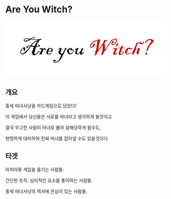Are You Witch?
===

![](./img/ayw1.png)


개요
---

중세 마녀사냥을 카드게임으로 담았다!

이 게임에서 당신들은 서로를 마녀라고 생각하게 될것이고 

결국 무고한 사람이 마녀로 몰려 살해당하게 될수도,

현명하게 대처하여 진짜 마녀를 잡아낼 수도 있을것이다.

타겟
---

마피아류 게임을 즐기는 사람들.

간단한 조작, 심리적인 요소를 좋아하는 사람들.

중세 마녀사냥의 역사에 관심이 있는 사람들.

